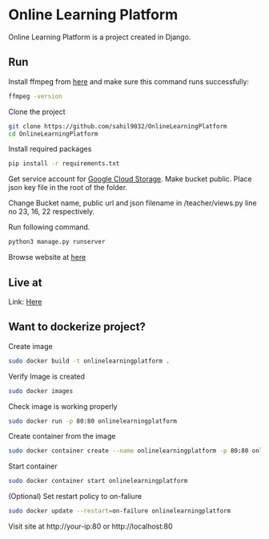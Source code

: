 # Online Learning Platform

Online Learning Platform is a project created in Django.

## Run

Install ffmpeg from [here](https://ffmpeg.org/download.html) and make sure this command runs successfully:

```bash
ffmpeg -version
```

Clone the project

```bash
git clone https://github.com/sahil9032/OnlineLearningPlatform
cd OnlineLearningPlatform
```

Install required packages

```bash
pip install -r requirements.txt
```

Get service account for [Google Cloud Storage](https://cloud.google.com/storage/docs/getting-service-agent). Make bucket
public. Place json key file in the root of the folder.

Change Bucket name, public url and json filename in /teacher/views.py line no 23, 16, 22 respectively.

Run following command.

```bash
python3 manage.py runserver
```

Browse website at [here](http://localhost:8000)

## Live at

Link: [Here](http://sahilbhuva.codes/accounts/login/)

## Want to dockerize project?

Create image

```bash
sudo docker build -t onlinelearningplatform .
```

Verify Image is created

```bash
sudo docker images
```

Check image is working properly

```bash
sudo docker run -p 80:80 onlinelearningplatform
```

Create container from the image

```bash
sudo docker container create --name onlinelearningplatform -p 80:80 onlinelearningplatform
```

Start container

```bash
sudo docker container start onlinelearningplatform
```

(Optional) Set restart policy to on-faliure

```bash
sudo docker update --restart=on-failure onlinelearningplatform
```

Visit site at http://your-ip:80 or http://localhost:80
